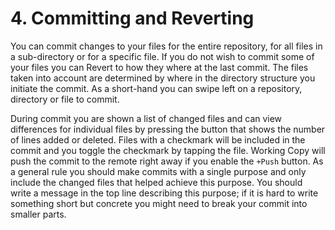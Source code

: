 # 4. Committing and Reverting

You can commit changes to your files for the entire repository, for all files in a sub-directory or for a specific file. If you do not wish to commit some of your files you can Revert to how they where at the last commit. The files taken into account are determined by where in the directory structure you initiate the commit. As a short-hand you can swipe left on a repository, directory or file to commit.

During commit you are shown a list of changed files and can view differences for individual files by pressing the button that shows the number of lines added or deleted. Files with a checkmark will be included in the commit and you toggle the checkmark by tapping the file. Working Copy will push the commit to the remote right away if you enable the `+Push` button.
As a general rule you should make commits with a single purpose and only include the changed files that helped achieve this purpose. You should write a message in the top line describing this purpose; if it is hard to write something short but concrete you might need to break your commit into smaller parts.
